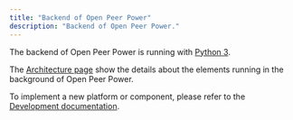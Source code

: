 ```yaml
---
title: "Backend of Open Peer Power"
description: "Backend of Open Peer Power."
---
```


The backend of Open Peer Power is running with [Python 3](https://www.python.org/). 

The [Architecture page](/developers/architecture/) show the details about the elements running in the background of Open Peer Power.

To implement a new platform or component, please refer to the [Development documentation](/developers/development/).

